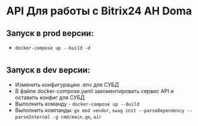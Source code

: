 # API Для работы с Bitrix24 АН Doma

## Запуск в prod версии:
- `docker-compose up --build -d`

#

## Запуск в dev версии:

- Изменить конфигурацию .env для СУБД
- В файле docker-compose.yaml закоментировать сервис API и оставить конфиг для СУБД
- Выполнить команду - `docker-compose up --build`
- Выполнить компанды:
`go mod vendor`, `swag init --parseDependency --parseInternal -g cmd/main.go`, `air`